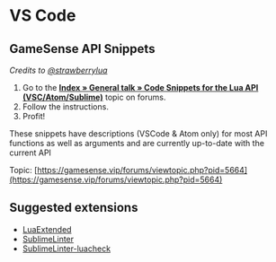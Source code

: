 # VS Code

## GameSense API Snippets

_Credits to_ [_@strawberrylua_](https://github.com/strawberrylua)



1. Go to the [**Index » General talk » Code Snippets for the Lua API (VSC/Atom/Sublime)**](https://gamesense.vip/forums/viewtopic.php?pid=5664) topic on forums.
2. Follow the instructions.
3. Profit!

These snippets have descriptions (VSCode & Atom only) for most API functions as well as arguments and are currently up-to-date with the current API

Topic: [https://gamesense.vip/forums/viewtopic.php?pid=5664](https://gamesense.vip/forums/viewtopic.php?pid=5664)

## Suggested extensions

* [LuaExtended](https://packagecontrol.io/packages/LuaExtended)
* [SublimeLinter](https://packagecontrol.io/packages/SublimeLinter)
* [SublimeLinter-luacheck](https://packagecontrol.io/packages/SublimeLinter-luacheck)
